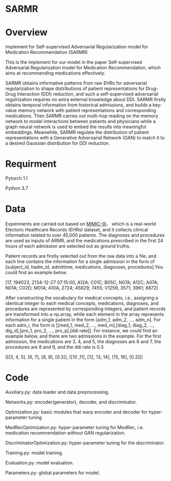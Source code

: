 # SARMR

# Overview
Implement for Self-supervised Adversarial Regularization model for Medication Recommendation (SARMR)

This is the implement for our model in the paper Self-supervised Adversarial Regularization model for Medication Recommendation, which aims at recommending medications effectively. 

SARMR obtains informative patterns from raw EHRs for adversarial regularization to shape distributions of patient representations for Drug-Drug Interaction (DDI) reduction, and such a self-supervised adversarial regulrization requires no extra external knowledge about DDI. SARMR firstly obtains temporal information from historical admissions, and builds a key-value memory network with patient representations and corresponding medications. Then SARMR carries out multi-hop reading on the memory network to model interactions between patients and physicians while a graph neural network is used to embed the results into meaningful embeddings. Meanwhile, SARMR regulate the distribution of patient representations with a Generative Adversarial Network (GAN) to match it to a desired Gaussian distribution for DDI reduction.

# Requirment
Pytorch 1.1

Python 3.7

# Data

Experiments are carried out based on [MIMIC-III](https://mimic.physionet.org)， which is a real-world Electoric Healthcare Records (EHRs) dataset, and it collects clinical information related to over 45,000 patients. The diagnoses and procedures are used as inputs of ARMR, and the medications prescribed in the first 24 hours of each admission are selected out as ground truths.

Patient records are firstly selected out from the raw data into a file, and each line contains the information for a single admission in the form of \[subject_id, hadm_id, admittime, medications, diagnoses, procedures\].You could find an example below.

\[17, 194023, 2134-12-27 07:15:00, A12A; C01C; B05C; N07A; A12C; A07A; N01A; C02D; M01A; A10A, 2724; 45829; 7455; V1259, 3571; 3961; 8872\]

After constructing the vocabulary for medical concepts, i.e., assigning a identical integer to each medical concepts, medications, diagnoses, and procedures are represented by corresponding integers, and patient records are transformed into a np.array, while each element in the array represents information for a single patient in the form \[adm_1, adm_2, ..., adm_n\]. For each adm_i, the form is \[\[med_1, med_2, ..., med_m\],\[diag_1, diag_2, ..., dig_d\],\[pro_1, pro_2, ..., pro_p\],\[ddi rate\]]. For instance, we could find an example below, and there are two admissions in the example. For the first admission, the medications are 3, 4, and 5, the diagnoses are 6 and 7, the procedures are 8 and 9, and the ddi rate is 0.3.

\[\[\[3, 4, 5\], \[6, 7\], \[8, 9\], \[0.3\]\], \[\[10 ,11\], \[12, 13, 14\], \[15, 16\], \[0.2\]\]\]

# Code

Auxiliary.py: data loader and data preprocessing.

Networks.py: encoder(generator), decoder, and discriminator.

Optimization.py: basic modules that warp encoder and decoder for hyper-parameter tuning

MedRecOptimization.py: hyper-parameter tuning for MedRec, i.e. medication recommendation without GAN regularization.

DiscriminatorOptimization.py: hyper-parameter tuning for the discriminator.

Training.py: model training.

Evaluation.py: model evaluation.

Parameters.py: global parameters for model.
